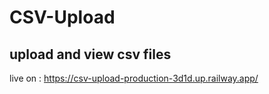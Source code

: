 # CSV-Upload
upload and view csv files
----------------------------
live on : https://csv-upload-production-3d1d.up.railway.app/
